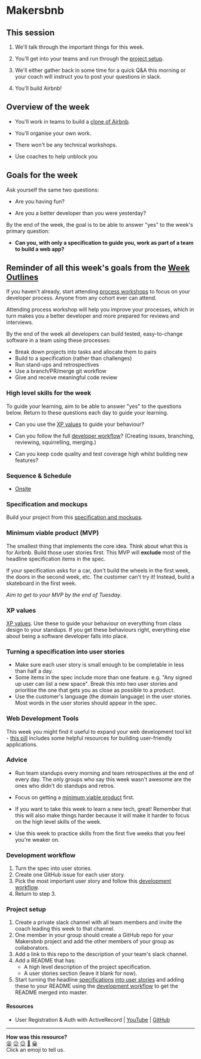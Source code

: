 # Makersbnb

## This session

1. We'll talk through the important things for this week.

2. You'll get into your teams and run through the [project setup](#project-setup).

3. We'll either gather back in some time for a quick Q&A this morning or your coach will instruct you to post your questions in slack.

4. You'll build Airbnb!

## Overview of the week

* You'll work in teams to build a [clone of Airbnb](https://github.com/makersacademy/course/blob/master/makersbnb/specification_and_mockups.md).

* You'll organise your own work.

* There won't be any technical workshops.

* Use coaches to help unblock you

## Goals for the week

Ask yourself the same two questions:

* Are you having fun?

* Are you a better developer than you were yesterday?

By the end of the week, the goal is to be able to answer "yes" to the week's primary question:

* **Can you, with only a specification to guide you, work as part of a team to build a web app?**

## Reminder of all this week's goals from the [Week Outlines](https://github.com/makersacademy/course/blob/master/week_outlines.md)

If you haven't already, start attending [process workshops](https://github.com/makersacademy/skills-workshops/tree/master/process_review) to focus on your developer process. Anyone from any cohort ever can attend.

Attending process workshop will help you improve your processes, which in turn makes you a better developer and more prepared for reviews and interviews.

By the end of the week all developers can build tested, easy-to-change software in a team using these processes:

* Break down projects into tasks and allocate them to pairs
* Build to a specification (rather than challenges)
* Run stand-ups and retrospectives
* Use a branch/PR/merge git workflow
* Give and receive meaningful code review

### High level skills for the week

To guide your learning, aim to be able to answer "yes" to the questions below.  Return to these questions each day to guide your learning.

* Can you use the [XP values](#xp-values) to guide your behaviour?

* Can you follow the full [developer workflow](#development-workflow)? (Creating issues, branching, reviewing, squirrelling, merging.)

* Can you keep code quality and test coverage high whilst building new features?


### Sequence & Schedule
* [Onsite](../sequence/onsite/week06.md)

### Specification and mockups

Build your project from this [specification and mockups](./specification_and_mockups.md).

### Minimum viable product (MVP)

The smallest thing that implements the core idea.  Think about what this is for Airbnb.  Build those user stories first.  This MVP will **exclude** most of the headline specification items in the spec.

If your specification asks for a car, don't build the wheels in the first week, the doors in the second week, etc.  The customer can't try it! Instead, build a skateboard in the first week.

*Aim to get to your MVP by the end of Tuesday*.

### XP values

[XP values](http://www.extremeprogramming.org/values.html).  Use these to guide your behaviour on everything from class design to your standups.  If you get these behaviours right, everything else about being a software developer falls into place.

### Turning a specification into user stories

* Make sure each user story is small enough to be completable in less than half a day.
* Some items in the spec include more than one feature. e.g. "Any signed up user can list a new space". Break this into two user stories and prioritise the one that gets you as close as possible to a product.
* Use the customer's language (the domain language) in the user stories.  Most words in the user stories should appear in the spec.

### Web Development Tools

This week you might find it useful to expand your web development tool kit - [this pill](../pills/web_development_tools.md) includes some helpful resources for building user-friendly applications.

### Advice

* Run team standups every morning and team retrospectives at the end of every day.  The only groups who say this week wasn't awesome are the ones who didn't do standups and retros.

* Focus on getting a [minimum viable product](#minimum-viable-product-mvp) first.

* If you want to take this week to learn a new tech, great! Remember that this will also make things harder because it will make it harder to focus on the high level skills of the week.

* Use this week to practice skills from the first five weeks that you feel you're weaker on.

### Development workflow

1. Turn the spec into user stories.
2. Create one GitHub issue for each user story.
3. Pick the most important user story and follow this [development workflow](../pills/development_workflow.md).
4. Return to step 3.

### Project setup

1. Create a private slack channel with all team members and invite the coach leading this week to that channel.
2. One member in your group should create a GitHub repo for your Makersbnb project and add the other members of your group as collaborators.
3. Add a link to this repo to the description of your team's slack channel.
4. Add a README that has:
   * A high level description of the project specification.
   * A user stories section (leave it blank for now).
5. Start turning the headline [specifications](./specification_and_mockups.md) [into user stories](#turning-a-specification-into-user-stories) and adding these to your README using the [development workflow](../pills/development_workflow.md) to get the README merged into master.

#### Resources
- User Registration & Auth with ActiveRecord | [YouTube](https://youtu.be/CS1jxw51ENE) | [GitHub](https://github.com/dearshrewdwit/demo_user_auth)

<!-- BEGIN GENERATED SECTION DO NOT EDIT -->

---

**How was this resource?**  
[😫](https://airtable.com/shrUJ3t7KLMqVRFKR?prefill_Repository=course&prefill_File=makersbnb/README.md&prefill_Sentiment=😫) [😕](https://airtable.com/shrUJ3t7KLMqVRFKR?prefill_Repository=course&prefill_File=makersbnb/README.md&prefill_Sentiment=😕) [😐](https://airtable.com/shrUJ3t7KLMqVRFKR?prefill_Repository=course&prefill_File=makersbnb/README.md&prefill_Sentiment=😐) [🙂](https://airtable.com/shrUJ3t7KLMqVRFKR?prefill_Repository=course&prefill_File=makersbnb/README.md&prefill_Sentiment=🙂) [😀](https://airtable.com/shrUJ3t7KLMqVRFKR?prefill_Repository=course&prefill_File=makersbnb/README.md&prefill_Sentiment=😀)  
Click an emoji to tell us.

<!-- END GENERATED SECTION DO NOT EDIT -->
